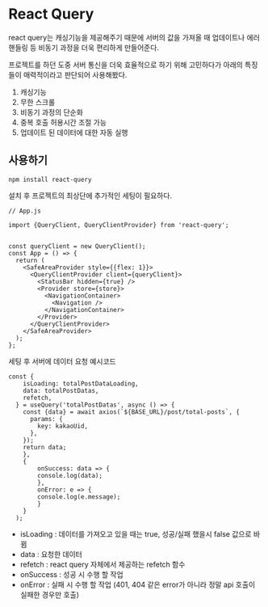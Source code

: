 # React Query
react query는 캐싱기능을 제공해주기 때문에 서버의 값을 가져올 때 업데이트나 에러 핸들링 등 비동기 과정을 더욱 편리하게 만들어준다.

프로젝트를 하던 도중 서버 통신을 더욱 효율적으로 하기 위해 고민하다가 아래의 특징들이 매력적이라고 판단되어 사용해봤다.

1. 캐싱기능
2. 무한 스크롤
3. 비동기 과정의 단순화
4. 중복 호출 허용시간 조절 가능
5. 업데이트 된 데이터에 대한 자동 실행

## 사용하기

```
npm install react-query
```

설치 후 프로젝트의 최상단에 추가적인 세팅이 필요하다.

```
// App.js

import {QueryClient, QueryClientProvider} from 'react-query';


const queryClient = new QueryClient();
const App = () => {
  return (
    <SafeAreaProvider style={{flex: 1}}>
      <QueryClientProvider client={queryClient}>
        <StatusBar hidden={true} />
        <Provider store={store}>
          <NavigationContainer>
            <Navigation />
          </NavigationContainer>
        </Provider>
      </QueryClientProvider>
    </SafeAreaProvider>
  );
};
```

세팅 후 서버에 데이터 요청 예시코드

```
const {
    isLoading: totalPostDataLoading,
    data: totalPostDatas,
    refetch,
  } = useQuery('totalPostDatas', async () => {
    const {data} = await axios(`${BASE_URL}/post/total-posts`, {
      params: {
        key: kakaoUid,
      },
    });
    return data;
    },
    {
        onSuccess: data => {
        console.log(data);
        },
        onError: e => {
        console.log(e.message);
        }
    }
  );
```

- isLoading : 데이터를 가져오고 있을 때는 true, 성공/실패 했을시 false 값으로 바뀜
- data : 요청한 데이터
- refetch : react query 자체에서 제공하는 refetch 함수
- onSuccess : 성공 시 수행 할 작업
- onError : 실패 시 수행 할 작업 (401, 404 같은 error가 아니라 정말 api 호출이 실패한 경우만 호출)

